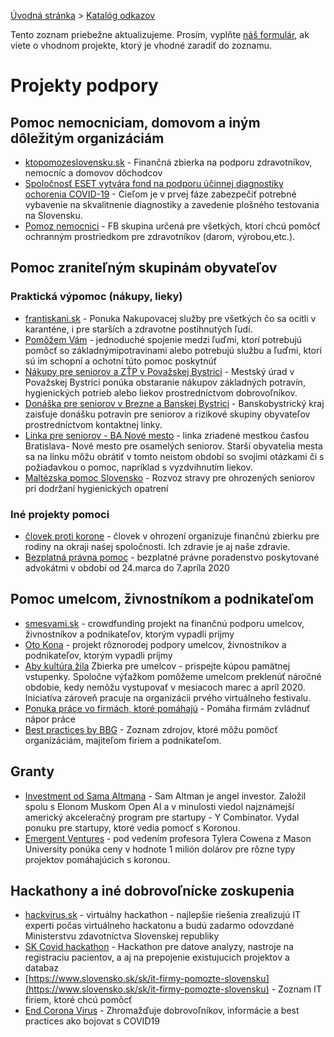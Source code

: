 [Úvodná stránka](../) &gt; [Katalóg odkazov](../katalog.md)

Tento zoznam priebežne aktualizujeme. Prosím, vyplňte [náš formulár](https://docs.google.com/forms/d/e/1FAIpQLScjCmMt3s8IXOmZmDlrsdh6HEEG1kj-VAo4QtZXJU2EJEEfbA/viewform), ak viete o vhodnom projekte, ktorý je vhodné zaradiť do zoznamu.

# Projekty podpory

## Pomoc nemocniciam, domovom a iným dôležitým organizáciám

* [ktopomozeslovensku.sk](https://ktopomozeslovensku.sk/) - Finančná zbierka na podporu zdravotníkov, nemocníc a domovov dôchodcov
* [Spoločnosť ESET vytvára fond na podporu účinnej diagnostiky ochorenia COVID-19](https://www.nadaciaeset.sk/aktuality/fond-koronavirus-2020-mar.html) - Cieľom je v prvej fáze zabezpečiť potrebné vybavenie na skvalitnenie diagnostiky a zavedenie plošného testovania na Slovensku.
* [Pomoz nemocnici](https://www.facebook.com/pomoznemocnici/?hc_location=ufi) - FB skupina určená pre všetkých, ktorí chcú pomôcť ochranným prostriedkom pre zdravotníkov (darom, výrobou,etc.).

## Pomoc zraniteľným skupinám obyvateľov
### Praktická výpomoc (nákupy, lieky)
* [frantiskani.sk](http://www.frantiskani.sk/spravy/465/frantiskanska-nakupovacia-sluzba) - Ponuka Nakupovacej služby pre všetkých čo sa ocitli v karanténe, i pre starších a zdravotne postihnutých ľudí. 
* [Pomôžem Vám](https://www.pomozemvam.sk/) - jednoduché spojenie medzi ľuďmi, ktorí potrebujú pomôcť so základnýmipotravinami alebo potrebujú službu a ľuďmi, ktorí sú im schopní a ochotní túto pomoc poskytnúť
* [Nákupy pre seniorov a ZŤP v Považskej Bystrici](https://www.povazska-bystrica.sk/?id_menu=0&module_action__422965__id_ci=261334#m_422965) - Mestský úrad v Považskej Bystrici ponúka obstaranie nákupov základných potravín, hygienických potrieb alebo liekov prostredníctvom dobrovoľníkov.
* [Donáška pre seniorov v Brezne a Banskej Bystrici](https://www.facebook.com/banskobystrickysamospravnykraj/posts/2943887262364292) - Banskobystrický kraj zaisťuje donášku potravín pre seniorov a rizikové skupiny obyvateľov prostredníctvom kontaktnej linky.
* [Linka pre seniorov - BA Nové mesto](https://www.banm.sk/0904-031-417-0907-977-211-0908-321-737-0800-242-000-seniori-a-osameli-novomestania-mozu-volat-na-linky-pomoci/) - linka zriadené mestkou časťou Bratislava- Nové mesto pre osamelých seniorov. Starší obyvatelia mesta sa na linku môžu obrátiť v tomto neistom období so svojimi otázkami či s požiadavkou o pomoc, napríklad s vyzdvihnutím liekov.
* [Maltézska pomoc Slovensko](http://www.orderofmalta.sk/vyzva-k-solidarite-starostlivost-o-ohrozenych-seniorov/) - Rozvoz stravy pre ohrozených seniorov pri dodržaní hygienických opatrení

### Iné projekty pomoci
* [človek proti korone](https://clovekvohrozeni.sk/clovek-proti-korone/) - človek v ohrození organizuje finančnú zbierku pre rodiny na okraji naśej spoločnosti. Ich zdravie je aj naše zdravie.
* [Bezplatná právna pomoc](https://www.najpravo.sk/clanky/pravna-pomoc-pre-ludi-v-karantene.html) - bezplatné právne poradenstvo poskytované advokátmi v období od 24.marca do 7.apríla 2020 
 

## Pomoc umelcom, živnostníkom a podnikateľom
* [smesvami.sk](https://www.smesvami.sk/) - crowdfunding projekt na finančnú podporu umelcov, živnostníkov a podnikateľov, ktorým vypadli príjmy
* [Oto Kona](https://www.facebook.com/1035623598/posts/10218950217599843/?d=n) - projekt rôznorodej podpory umelcov, živnostníkov a podnikateľov, ktorým vypadli príjmy
* [Aby kultúra žila](https://tootoot.fm/en/article/5e6ad2b349783a0d6c9bd429) Zbierka pre umelcov - prispejte kúpou pamätnej vstupenky. Spoločne výťažkom pomôžeme umelcom preklenúť náročné obdobie, kedy nemôžu vystupovať v mesiacoch marec a apríl 2020. Iniciatíva zároveň pracuje na organizácii prvého virtuálneho festivalu.
* [Ponuka práce vo firmách, ktoré pomáhajú](https://www.startupjobs.cz/nabidky/koronavirus) - Pomáha firmám zvládnuť nápor práce
* [Best practices by BBG](https://docs.google.com/document/d/120FeDaSEEvCTDFlhXyR2Sj1PeaHbuoxBCmeBvD-nyD4/edit?fbclid=IwAR3VmCjqxL72xa2RX9lKRgKQnKqFj3NiUy-IeFqmVAWS4NVkBDWARYygBWE#) - Zoznam zdrojov, ktoré môžu pomôcť organizáciám, majiteľom firiem a podnikateľom.

## Granty

* [Investment od Sama Altmana](https://blog.samaltman.com/funding-for-covid-19-projects) - Sam Altman je angel investor. Založil spolu s Elonom Muskom Open AI a v minulosti viedol najznámejší americký akceleračný program pre startupy - Y Combinator. Vydal ponuku pre startupy, ktoré vedia pomocť s Koronou.
* [Emergent Ventures](https://www.mercatus.org/emergentventures) - pod vedením profesora Tylera Cowena z Mason University ponúka ceny v hodnote 1 milión dolárov pre rôzne typy projektov pomáhajúcich s koronou.

## Hackathony a iné dobrovoľnícke zoskupenia

* [hackvirus.sk](https://hackvirus.sk) - virtuálny hackathon - najlepšie riešenia zrealizujú IT experti počas virtuálneho hackatonu a budú zadarmo odovzdané Ministerstvu zdavotníctva Slovenskej republiky
* [SK Covid hackathon](http://bit.ly/covid19sk-fb) - Hackathon pre datove analyzy, nastroje na registraciu pacientov, a aj na prepojenie existujucich projektov a databaz
* [https://www.slovensko.sk/sk/it-firmy-pomozte-slovensku](https://www.slovensko.sk/sk/it-firmy-pomozte-slovensku) - Zoznam IT firiem, ktoré chcú pomôcť
* [End Corona Virus](https://endcoronavirus.org) - Zhromažďuje dobrovoľníkov, informácie a best practices ako bojovat s COVID19


